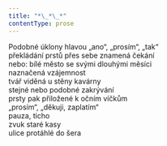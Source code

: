 ```yaml
---
title: "*\_*\_*"
contentType: prose
---
```


<section>

Podobné úklony hlavou „ano“, „prosím“, „tak“  
překládání prstů přes sebe znamená čekání  
nebo: bílé město se svými dlouhými měsíci  
naznačená vzájemnost  
tvář viděná u stěny kavárny  
stejné nebo podobné zakrývání  
prsty pak přiložené k očním víčkům  
„prosím“, „děkuji, zaplatím“  
pauza, ticho  
zvuk staré kasy  
ulice protáhlé do šera

</section>
